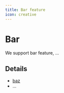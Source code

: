 ```yaml
---
title: Bar feature
icon: creative
---
```


# Bar

We support bar feature, ...

## Details

- [baz](baz.md)
- ...
